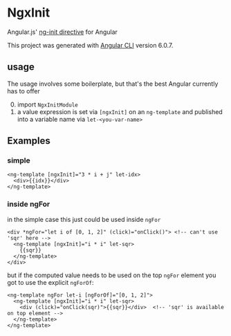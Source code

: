 # NgxInit

Angular.js' [ng-init directive](https://docs.angularjs.org/api/ng/directive/ngInit) for Angular

This project was generated with [Angular CLI](https://github.com/angular/angular-cli) version 6.0.7.

## usage 

The usage involves some boilerplate, but that's the best Angular currently has to offer

0) import `NgxInitModule`  
0) a value expression is set via `[ngxInit]` on an `ng-template` and published into a variable name via `let-<you-var-name>`

## Examples

### simple

```
<ng-template [ngxInit]="3 * i + j" let-idx>
  <div>{{idx}}</div>
</ng-template>
```
       
### inside ngFor
in the simple case this just could be used inside `ngFor`

```
<div *ngFor="let i of [0, 1, 2]" (click)="onClick()"> <!-- can't use 'sqr' here -->
  <ng-template [ngxInit]="i * i" let-sqr>
    {{sqr}}
  </ng-template>
</div>
```

but if the computed value needs to be used on the top `ngFor` element you got to use the explicit `ngForOf`:

```
<ng-template ngFor let-i [ngForOf]="[0, 1, 2]">
  <ng-template [ngxInit]="i * i" let-sqr>
    <div (click)="onClick(sqr)">{{sqr}}</div>  <!-- 'sqr' is available on top element -->
  </ng-template>
</ng-template>
```
